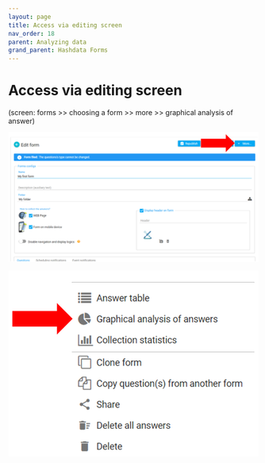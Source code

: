 ```yaml
---
layout: page
title: Access via editing screen
nav_order: 18
parent: Analyzing data
grand_parent: Hashdata Forms
---
```

# Access via editing screen

(screen: forms >> choosing a form >> more >> graphical 
analysis of answer)


![forms34](/en/assets/images/forms34.png)

![forms35](/en/assets/images/forms35.png)